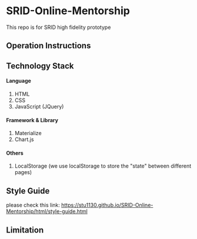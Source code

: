 # SRID-Online-Mentorship
This repo is for SRID high fidelity prototype

## Operation Instructions

## Technology Stack
#### Language
1. HTML
2. CSS
3. JavaScript (JQuery)
#### Framework & Library 
1. Materialize
2. Chart.js
#### Others
1. LocalStorage (we use localStorage to store the "state" between different pages)
## Style Guide
please check this link: https://stu1130.github.io/SRID-Online-Mentorship/html/style-guide.html
## Limitation



